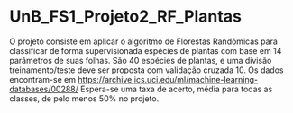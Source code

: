 # UnB_FS1_Projeto2_RF_Plantas
O projeto consiste em aplicar o algoritmo de Florestas Randômicas para classificar de forma
supervisionada espécies de plantas com base em 14 parâmetros de suas folhas. São 40 espécies de
plantas, e uma divisão treinamento/teste deve ser proposta com validação cruzada 10. Os dados
encontram-se em https://archive.ics.uci.edu/ml/machine-learning-databases/00288/
Espera-se uma taxa de acerto, média para todas as classes, de pelo menos 50% no projeto.